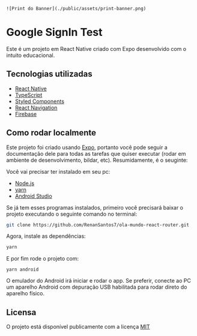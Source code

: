 
`![Print do Banner](./public/assets/print-banner.png)`

# Google SignIn Test

Este é um projeto em React Native criado com Expo desenvolvido com o intuito educacional.
  
## Tecnologias utilizadas

- [React Native](https://reactnative.dev)
- [TypeScript](https://www.typescriptlang.org/)
- [Styled Components](https://styled-components.com/)
- [React Navigation](https://reactnavigation.org/)
- [Firebase](https://firebase.google.com/docs/web/setup?hl=pt-br)

## Como rodar localmente

Este projeto foi criado usando [Expo](https://expo.dev), portanto você pode seguir a documentação dele para todas as tarefas que quiser executar (rodar em ambiente de desenvolvimento, bildar, etc). Resumidamente, é o seuginte:

Você vai precisar ter instalado em seu pc:
- [Node.js](https://nodejs.org)
- [yarn](https://yarnpkg.dev)
- [Android Studio](https://developer.android.com/studio)

Se já tem esses programas instalados, primeiro você precisará baixar o projeto executando o seguinte comando no terminal:

```bash
git clone https://github.com/RenanSantos7/ola-mundo-react-router.git
```

Agora, instale as dependências:

```bash
yarn
```

E por fim rode o projeto com:

```
yarn android
```

O emulador do Android irá iniciar e rodar o app. Se preferir, conecte ao PC um aparelho Android com depuração USB habilitada para rodar direto do aparelho físico.

## Licensa

O projeto está disponível publicamente com a licença [MIT](./LICENSE)

